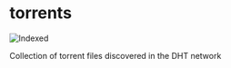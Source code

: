 torrents 
========
![Indexed](https://img.shields.io/badge/indexed-148812-blue)

Collection of torrent files discovered in the DHT network
